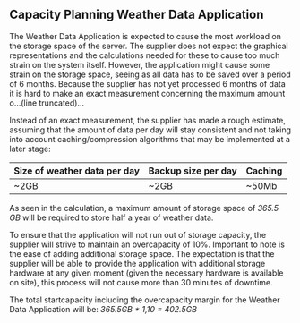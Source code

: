 ## Capacity Planning Weather Data Application

The Weather Data Application is expected to cause the most workload on the storage space of the server. The supplier does not expect the graphical representations and the calculations needed for these to cause too much strain on the system itself. However, the application might cause some strain on the storage space, seeing as all data has to be saved over a period of 6 months. Because the supplier has not yet processed 6 months of data it is hard to make an exact measurement concerning the maximum amount o...(line truncated)...

Instead of an exact measurement, the supplier has made a rough estimate, assuming that the amount of data per day will stay consistent and not taking into account caching/compression algorithms that may be implemented at a later stage:

| Size of weather data per day | Backup size per day | Caching |
| :----                        | :----               | :----   |
| ~2GB                         | ~2GB                | ~50Mb   |

As seen in the calculation, a maximum amount of storage space of _365.5 GB_ will be required to store half a year of weather data.

To ensure that the application will not run out of storage capacity, the supplier will strive to maintain an overcapacity of 10%. Important to note is the ease of adding additional storage space. The expectation is that the supplier will be able to provide the application with additional storage hardware at any given moment (given the necessary hardware is available on site), this process will not cause more than 30 minutes of downtime.

The total startcapacity including the overcapacity margin for the Weather Data Application will be: _365.5GB * 1,10 = 402.5GB_

